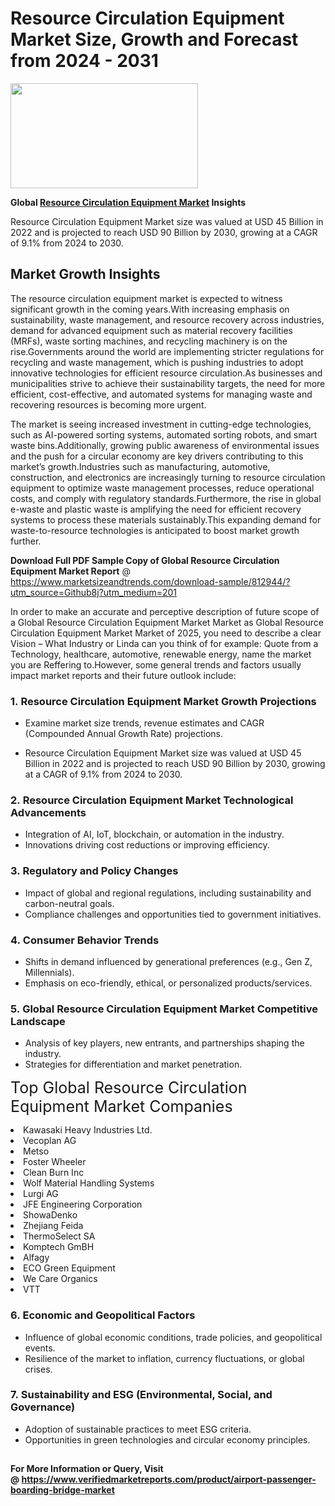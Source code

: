 <H1>Resource Circulation Equipment Market Size, Growth and Forecast from 2024 - 2031</H1><img class="aligncenter size-medium wp-image-584254" src="https://thirdeyenews.in/wp-content/uploads/2024/09/Global-Market-Research-300x168.jpeg" alt="" width="300" height="168" /><p><strong>Global&nbsp;<a href="https://www.marketsizeandtrends.com/download-sample/812944/?utm_source=Github8j?utm_medium=201">Resource Circulation Equipment Market</a> Insights</strong></p><p>Resource Circulation Equipment Market size was valued at USD 45 Billion in 2022 and is projected to reach USD 90 Billion by 2030, growing at a CAGR of 9.1% from 2024 to 2030.</p><p><h2>Market Growth Insights</h2> <p>The resource circulation equipment market is expected to witness significant growth in the coming years.With increasing emphasis on sustainability, waste management, and resource recovery across industries, demand for advanced equipment such as material recovery facilities (MRFs), waste sorting machines, and recycling machinery is on the rise.Governments around the world are implementing stricter regulations for recycling and waste management, which is pushing industries to adopt innovative technologies for efficient resource circulation.As businesses and municipalities strive to achieve their sustainability targets, the need for more efficient, cost-effective, and automated systems for managing waste and recovering resources is becoming more urgent.</p> <p>The market is seeing increased investment in cutting-edge technologies, such as AI-powered sorting systems, automated sorting robots, and smart waste bins.Additionally, growing public awareness of environmental issues and the push for a circular economy are key drivers contributing to this market’s growth.Industries such as manufacturing, automotive, construction, and electronics are increasingly turning to resource circulation equipment to optimize waste management processes, reduce operational costs, and comply with regulatory standards.Furthermore, the rise in global e-waste and plastic waste is amplifying the need for efficient recovery systems to process these materials sustainably.This expanding demand for waste-to-resource technologies is anticipated to boost market growth further.<p><span class=""><strong>Download Full PDF Sample Copy of Global Resource Circulation Equipment Market Report</strong> @ <a href="https://www.marketsizeandtrends.com/download-sample/812944/?utm_source=Github8j?utm_medium=201" target="_blank">https://www.marketsizeandtrends.com/download-sample/812944/?utm_source=Github8j?utm_medium=201</a></span></p><p>In order to make an accurate and perceptive description of future scope of a Global&nbsp;Resource Circulation Equipment Market Market as Global&nbsp;Resource Circulation Equipment Market Market of 2025, you need to describe a clear Vision &ndash; What Industry or Linda can you think of for example: Quote from a Technology, healthcare, automotive, renewable energy, name the market you are Reffering to.However, some general trends and factors usually impact market reports and their future outlook include:</p><h3>1.&nbsp;<strong>Resource Circulation Equipment Market Growth Projections</strong></h3><ul><li>Examine market size trends, revenue estimates and CAGR (Compounded Annual Growth Rate) projections.</li><li><p>Resource Circulation Equipment Market size was valued at USD 45 Billion in 2022 and is projected to reach USD 90 Billion by 2030, growing at a CAGR of 9.1% from 2024 to 2030.</p></li></ul><h3>2.&nbsp;<strong>Resource Circulation Equipment Market Technological Advancements</strong></h3><ul><li>Integration of AI, IoT, blockchain, or automation in the industry.</li><li>Innovations driving cost reductions or improving efficiency.</li></ul><h3>3.&nbsp;<strong>Regulatory and Policy Changes</strong></h3><ul><li>Impact of global and regional regulations, including sustainability and carbon-neutral goals.</li><li>Compliance challenges and opportunities tied to government initiatives.</li></ul><h3>4.&nbsp;<strong>Consumer Behavior Trends</strong></h3><ul><li>Shifts in demand influenced by generational preferences (e.g., Gen Z, Millennials).</li><li>Emphasis on eco-friendly, ethical, or personalized products/services.</li></ul><h3>5.&nbsp;<strong>Global Resource Circulation Equipment Market Competitive Landscape</strong></h3><ul><li>Analysis of key players, new entrants, and partnerships shaping the industry.</li><li>Strategies for differentiation and market penetration.</li></ul><p data-pm-slice="1 1 []"><span style="color: inherit; font-family: inherit; font-size: 25px;">Top Global Resource Circulation Equipment Market Companies</span></p><div class="" data-test-id=""><p><li>Kawasaki Heavy Industries Ltd.</li><li> Vecoplan AG</li><li> Metso</li><li> Foster Wheeler</li><li> Clean Burn Inc</li><li> Wolf Material Handling Systems</li><li> Lurgi AG</li><li> JFE Engineering Corporation</li><li> ShowaDenko</li><li> Zhejiang Feida</li><li> ThermoSelect SA</li><li> Komptech GmBH</li><li> Alfagy</li><li> ECO Green Equipment</li><li> We Care Organics</li><li> VTT</li></p></div><h3>6.&nbsp;<strong>Economic and Geopolitical Factors</strong></h3><ul><li>Influence of global economic conditions, trade policies, and geopolitical events.</li><li>Resilience of the market to inflation, currency fluctuations, or global crises.</li></ul><h3>7.&nbsp;<strong>Sustainability and ESG (Environmental, Social, and Governance)</strong></h3><ul><li>Adoption of sustainable practices to meet ESG criteria.</li><li>Opportunities in green technologies and circular economy principles.</li></ul><h2><strong style="font-size: 14px;">For More Information or Query, Visit @&nbsp;</strong><a style="background-color: #ffffff; font-size: 14px;" href="https://www.marketsizeandtrends.com/report/resource-circulation-equipment-market/" target="_blank">https://www.verifiedmarketreports.com/product/airport-passenger-boarding-bridge-market</a></h2>